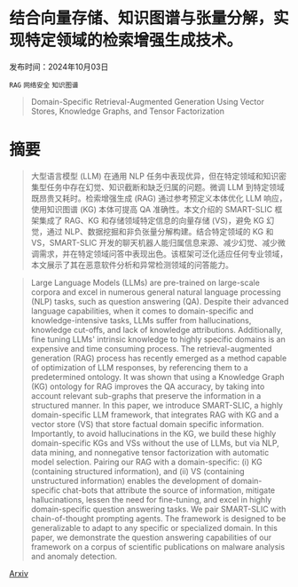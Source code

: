 # 结合向量存储、知识图谱与张量分解，实现特定领域的检索增强生成技术。

发布时间：2024年10月03日

`RAG` `网络安全` `知识图谱`

> Domain-Specific Retrieval-Augmented Generation Using Vector Stores, Knowledge Graphs, and Tensor Factorization

# 摘要

> 大型语言模型 (LLM) 在通用 NLP 任务中表现优异，但在特定领域和知识密集型任务中存在幻觉、知识截断和缺乏归属的问题。微调 LLM 到特定领域既昂贵又耗时。检索增强生成 (RAG) 通过参考预定义本体优化 LLM 响应，使用知识图谱 (KG) 本体可提高 QA 准确性。本文介绍的 SMART-SLIC 框架集成了 RAG、KG 和存储领域特定信息的向量存储 (VS)，避免 KG 幻觉，通过 NLP、数据挖掘和非负张量分解构建。结合特定领域的 KG 和 VS，SMART-SLIC 开发的聊天机器人能归属信息来源、减少幻觉、减少微调需求，并在特定领域问答中表现出色。该框架可泛化适应任何专业领域，本文展示了其在恶意软件分析和异常检测领域的问答能力。

> Large Language Models (LLMs) are pre-trained on large-scale corpora and excel in numerous general natural language processing (NLP) tasks, such as question answering (QA). Despite their advanced language capabilities, when it comes to domain-specific and knowledge-intensive tasks, LLMs suffer from hallucinations, knowledge cut-offs, and lack of knowledge attributions. Additionally, fine tuning LLMs' intrinsic knowledge to highly specific domains is an expensive and time consuming process. The retrieval-augmented generation (RAG) process has recently emerged as a method capable of optimization of LLM responses, by referencing them to a predetermined ontology. It was shown that using a Knowledge Graph (KG) ontology for RAG improves the QA accuracy, by taking into account relevant sub-graphs that preserve the information in a structured manner. In this paper, we introduce SMART-SLIC, a highly domain-specific LLM framework, that integrates RAG with KG and a vector store (VS) that store factual domain specific information. Importantly, to avoid hallucinations in the KG, we build these highly domain-specific KGs and VSs without the use of LLMs, but via NLP, data mining, and nonnegative tensor factorization with automatic model selection. Pairing our RAG with a domain-specific: (i) KG (containing structured information), and (ii) VS (containing unstructured information) enables the development of domain-specific chat-bots that attribute the source of information, mitigate hallucinations, lessen the need for fine-tuning, and excel in highly domain-specific question answering tasks. We pair SMART-SLIC with chain-of-thought prompting agents. The framework is designed to be generalizable to adapt to any specific or specialized domain. In this paper, we demonstrate the question answering capabilities of our framework on a corpus of scientific publications on malware analysis and anomaly detection.

[Arxiv](https://arxiv.org/abs/2410.02721)